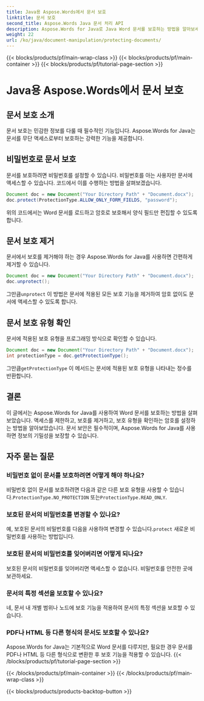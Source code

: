 ```yaml
---
title: Java용 Aspose.Words에서 문서 보호
linktitle: 문서 보호
second_title: Aspose.Words Java 문서 처리 API
description: Aspose.Words for Java로 Java Word 문서를 보호하는 방법을 알아보세요. 비밀번호 등으로 데이터를 보호하세요.
weight: 22
url: /ko/java/document-manipulation/protecting-documents/
---
```


{{< blocks/products/pf/main-wrap-class >}}
{{< blocks/products/pf/main-container >}}
{{< blocks/products/pf/tutorial-page-section >}}

# Java용 Aspose.Words에서 문서 보호


## 문서 보호 소개

문서 보호는 민감한 정보를 다룰 때 필수적인 기능입니다. Aspose.Words for Java는 문서를 무단 액세스로부터 보호하는 강력한 기능을 제공합니다.

## 비밀번호로 문서 보호

문서를 보호하려면 비밀번호를 설정할 수 있습니다. 비밀번호를 아는 사용자만 문서에 액세스할 수 있습니다. 코드에서 이를 수행하는 방법을 살펴보겠습니다.

```java
Document doc = new Document("Your Directory Path" + "Document.docx");
doc.protect(ProtectionType.ALLOW_ONLY_FORM_FIELDS, "password");
```

위의 코드에서는 Word 문서를 로드하고 암호로 보호해서 양식 필드만 편집할 수 있도록 합니다.

## 문서 보호 제거

문서에서 보호를 제거해야 하는 경우 Aspose.Words for Java를 사용하면 간편하게 제거할 수 있습니다.

```java
Document doc = new Document("Your Directory Path" + "Document.docx");
doc.unprotect();
```

 그만큼`unprotect` 이 방법은 문서에 적용된 모든 보호 기능을 제거하여 암호 없이도 문서에 액세스할 수 있도록 합니다.

## 문서 보호 유형 확인

문서에 적용된 보호 유형을 프로그래밍 방식으로 확인할 수 있습니다.

```java
Document doc = new Document("Your Directory Path" + "Document.docx");
int protectionType = doc.getProtectionType();
```

 그만큼`getProtectionType` 이 메서드는 문서에 적용된 보호 유형을 나타내는 정수를 반환합니다.


## 결론

이 글에서는 Aspose.Words for Java를 사용하여 Word 문서를 보호하는 방법을 살펴보았습니다. 액세스를 제한하고, 보호를 제거하고, 보호 유형을 확인하는 암호를 설정하는 방법을 알아보았습니다. 문서 보안은 필수적이며, Aspose.Words for Java를 사용하면 정보의 기밀성을 보장할 수 있습니다.

## 자주 묻는 질문

### 비밀번호 없이 문서를 보호하려면 어떻게 해야 하나요?

 비밀번호 없이 문서를 보호하려면 다음과 같은 다른 보호 유형을 사용할 수 있습니다.`ProtectionType.NO_PROTECTION` 또는`ProtectionType.READ_ONLY`.

### 보호된 문서의 비밀번호를 변경할 수 있나요?

예, 보호된 문서의 비밀번호를 다음을 사용하여 변경할 수 있습니다.`protect` 새로운 비밀번호를 사용하는 방법입니다.

### 보호된 문서의 비밀번호를 잊어버리면 어떻게 되나요?

보호된 문서의 비밀번호를 잊어버리면 액세스할 수 없습니다. 비밀번호를 안전한 곳에 보관하세요.

### 문서의 특정 섹션을 보호할 수 있나요?

네, 문서 내 개별 범위나 노드에 보호 기능을 적용하여 문서의 특정 섹션을 보호할 수 있습니다.

### PDF나 HTML 등 다른 형식의 문서도 보호할 수 있나요?

Aspose.Words for Java는 기본적으로 Word 문서를 다루지만, 필요한 경우 문서를 PDF나 HTML 등 다른 형식으로 변환한 후 보호 기능을 적용할 수 있습니다.
{{< /blocks/products/pf/tutorial-page-section >}}

{{< /blocks/products/pf/main-container >}}
{{< /blocks/products/pf/main-wrap-class >}}

{{< blocks/products/products-backtop-button >}}

